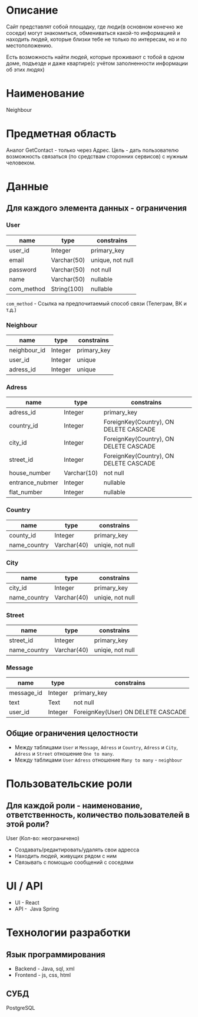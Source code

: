 # Описание
Сайт представлят собой площадку, где люди(в основном конечно же соседи) могут знакомиться, обмениваться какой-то информацией и находить людей, которые близки тебе не только по интересам, но и по местоположению.

Есть возможность найти людей, которые проживают с тобой в одном доме, подъезде и даже квартире(с учётом заполненности информации об этих людях)

# Наименование
Neighbour

# Предметная область
Аналог GetContact - только через Адрес. Цель - дать пользователю возможность связаться (по средствам сторонних сервисов) с нужным человеком.

# Данные
## Для каждого элемента данных - ограничения
### User
| name | type | constrains |
| ---- | ---- | ---------- |
| user_id   | Integer|  primary_key|
| email| Varchar(50)| unique, not null |
| password | Varchar(50) | not null |
| name | Varchar(50)| nullable |
| com_method | String(100) | nullable |

`com_method` - Ссылка на предпочитаемый способ связи (Телеграм, ВК и т.д.)

### Neighbour
| name | type | constrains |
| ---- | ---- | ---------- |
| neighbour_id | Integer | primary_key |
| user_id | Integer | unique |
| adress_id | Integer | unique |

### Adress
| name | type | constrains |
| ---- | ---- | ---------- |
| adress_id   | Integer|  primary_key|
| country_id | Integer | ForeignKey(Country), ON DELETE CASCADE |
| city_id | Integer | ForeignKey(Country), ON DELETE CASCADE |
| street_id | Integer | ForeignKey(Country), ON DELETE CASCADE |
| house_number | Varchar(10) | not null |
| entrance_nubmer | Integer | nullable |
| flat_number | Integer | nullable |

### Country
| name | type | constrains |
| ---- | ---- | ---------- |
| county_id   | Integer |  primary_key|
| name_country | Varchar(40) | uniqie, not null |


### City
| name | type | constrains |
| ---- | ---- | ---------- |
| city_id   | Integer|  primary_key|
| name_country | Varchar(40) | uniqie, not null |

### Street
| name | type | constrains |
| ---- | ---- | ---------- |
| street_id   | Integer|  primary_key|
| name_country | Varchar(40) | uniqie, not null |

### Message
| name | type | constrains |
| ---- | ---- | ---------- |
| message_id | Integer | primary_key |
| text | Text | not null |
| user_id | Integer | ForeignKey(User) ON DELETE CASCADE |

## Общие ограничения целостности
* Между таблицами `User` и `Message`, `Adress` и `Country`, `Adress` и `City`, `Adress` и `Street` отношение `One to many`.
* Между таблицами `User` `Adress` отношение `Many to many` - `neighbour`
# Пользовательские роли
## Для каждой роли - наименование, ответственность, количество пользователей в этой роли?

User (Кол-во: неограничено)
* Создавать/редактировать/удалять свои адресса
* Находить людей, живущих рядом с ним
* Связывать с помощью сообщений с соседями

# UI / API 
* UI -  React
* API -  Java Spring
# Технологии разработки
## Язык программирования

* Backend - Java, sql, xml
* Frontend - js, css, html

## СУБД
PostgreSQL

